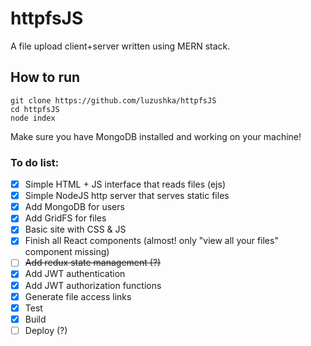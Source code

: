 # httpfsJS
A file upload client+server written using MERN stack.

## How to run
```
git clone https://github.com/luzushka/httpfsJS
cd httpfsJS
node index
```
Make sure you have MongoDB installed and working on your machine!



### To do list:
- [X] Simple HTML + JS interface that reads files (ejs)
- [X] Simple NodeJS http server that serves static files
- [X] Add MongoDB for users
- [X] Add GridFS for files
- [X] Basic site with CSS & JS
- [X] Finish all React components (almost! only "view all your files" component missing)
- [ ] ~~Add redux state management (?)~~ 
- [X] Add JWT authentication
- [X] Add JWT authorization functions
- [X] Generate file access links
- [X] Test
- [X] Build
- [ ] Deploy (?)
